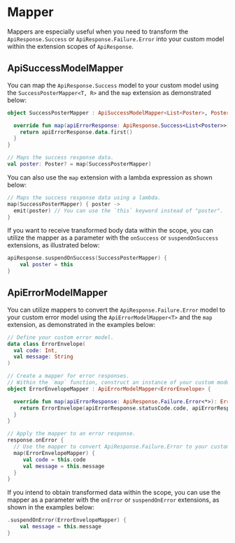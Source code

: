 # Mapper

Mappers are especially useful when you need to transform the `ApiResponse.Success` or `ApiResponse.Failure.Error` into your custom model within the extension scopes of `ApiResponse`.

## ApiSuccessModelMapper

You can map the `ApiResponse.Success` model to your custom model using the `SuccessPosterMapper<T, R>` and the `map` extension as demonstrated below:

```kotlin
object SuccessPosterMapper : ApiSuccessModelMapper<List<Poster>, Poster?> {

  override fun map(apiErrorResponse: ApiResponse.Success<List<Poster>>): Poster? {
    return apiErrorResponse.data.first()
  }
}

// Maps the success response data.
val poster: Poster? = map(SuccessPosterMapper)
```

You can also use the `map` extension with a lambda expression as shown below:

```kotlin
// Maps the success response data using a lambda.
map(SuccessPosterMapper) { poster ->
  emit(poster) // You can use the `this` keyword instead of "poster".
}
```

If you want to receive transformed body data within the scope, you can utilize the mapper as a parameter with the `onSuccess` or `suspendOnSuccess` extensions, as illustrated below:

```kotlin
apiResponse.suspendOnSuccess(SuccessPosterMapper) {
    val poster = this
}
```

## ApiErrorModelMapper

You can utilize mappers to convert the `ApiResponse.Failure.Error` model to your custom error model using the `ApiErrorModelMapper<T>` and the `map` extension, as demonstrated in the examples below:

```kotlin
// Define your custom error model.
data class ErrorEnvelope(
  val code: Int,
  val message: String
)

// Create a mapper for error responses.
// Within the `map` function, construct an instance of your custom model using the information from `ApiResponse.Failure.Error`.
object ErrorEnvelopeMapper : ApiErrorModelMapper<ErrorEnvelope> {

  override fun map(apiErrorResponse: ApiResponse.Failure.Error<*>): ErrorEnvelope {
    return ErrorEnvelope(apiErrorResponse.statusCode.code, apiErrorResponse.message())
  }
}

// Apply the mapper to an error response.
response.onError {
  // Use the mapper to convert ApiResponse.Failure.Error to your custom error model.
  map(ErrorEnvelopeMapper) {
     val code = this.code
     val message = this.message
  }
}
```

If you intend to obtain transformed data within the scope, you can use the mapper as a parameter with the `onError` or `suspendOnError` extensions, as shown in the examples below:

```kotlin
.suspendOnError(ErrorEnvelopeMapper) {
    val message = this.message
}
```